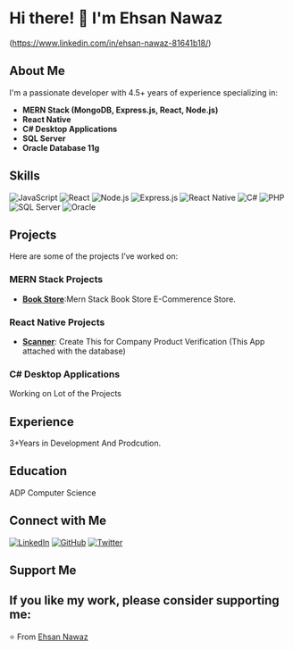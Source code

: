 # Hi there! 👋 I'm Ehsan Nawaz

(https://www.linkedin.com/in/ehsan-nawaz-81641b18/)

## About Me

I'm a passionate developer with 4.5+ years of experience specializing in:

- **MERN Stack (MongoDB, Express.js, React, Node.js)**
- **React Native**
- **C# Desktop Applications**
- **SQL Server**
- **Oracle Database 11g**

## Skills

![JavaScript](https://img.shields.io/badge/JavaScript-F7DF1E?style=for-the-badge&logo=javascript&logoColor=black)
![React](https://img.shields.io/badge/React-61DAFB?style=for-the-badge&logo=react&logoColor=black)
![Node.js](https://img.shields.io/badge/Node.js-339933?style=for-the-badge&logo=nodedotjs&logoColor=white)
![Express.js](https://img.shields.io/badge/Express.js-000000?style=for-the-badge&logo=express&logoColor=white)
![React Native](https://img.shields.io/badge/React%20Native-61DAFB?style=for-the-badge&logo=react&logoColor=black)
![C#](https://img.shields.io/badge/C%23-239120?style=for-the-badge&logo=c-sharp&logoColor=white)
![PHP](https://img.shields.io/badge/PHP-777BB4?style=for-the-badge&logo=php&logoColor=white)
![SQL Server](https://img.shields.io/badge/SQL%20Server-CC2927?style=for-the-badge&logo=microsoft-sql-server&logoColor=white)
![Oracle](https://img.shields.io/badge/Oracle-F80000?style=for-the-badge&logo=oracle&logoColor=white)

## Projects

Here are some of the projects I’ve worked on:

### MERN Stack Projects

- **[Book Store](#)**:Mern Stack Book Store E-Commerence Store.

### React Native Projects

- **[Scanner](#)**: Create This for Company Product Verification (This App attached with the database)

### C# Desktop Applications

Working on Lot of the Projects

## Experience
3+Years in Development And Prodcution.
## Education
ADP Computer Science
## Connect with Me

[![LinkedIn](https://img.shields.io/badge/LinkedIn-0A66C2?style=for-the-badge&logo=linkedin&logoColor=white)]([(https://www.linkedin.com/in/ehsan-nawaz-81641b18/)])
[![GitHub](https://img.shields.io/badge/GitHub-171515?style=for-the-badge&logo=github&logoColor=white)](https://github.com/redrose4y293)
[![Twitter](https://img.shields.io/badge/Twitter-1DA1F2?style=for-the-badge&logo=twitter&logoColor=white)](https://twitter.com/redrose4u293)
## Support Me

If you like my work, please consider supporting me:
---

⭐️ From [Ehsan Nawaz](https://github.com/redrose4y293)
